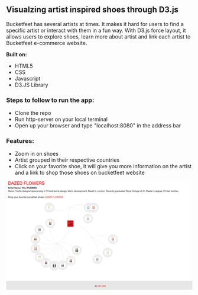 ## Visualzing artist inspired shoes through D3.js

Bucketfeet has several artists at times. It makes it hard for users to find a specific artist or interact with them in a fun way. With D3.js force layout, it allows users to explore shoes, learn more about artist and link each artist to Bucketfeet e-commerce website.

**Built on:**
- HTML5
- CSS
- Javascript
- D3.JS Library

### Steps to follow to run the app:
- Clone the repo
- Run http-server on your local terminal
- Open up your browser and type "localhost:8080" in the address bar

### Features:
- Zoom in on shoes
- Artist grouped in their respective countries
- Click on your favorite shoe, it will give you more information on the artist and a link to shop those shoes on bucketfeet website

![alt text](bfeet.png)
